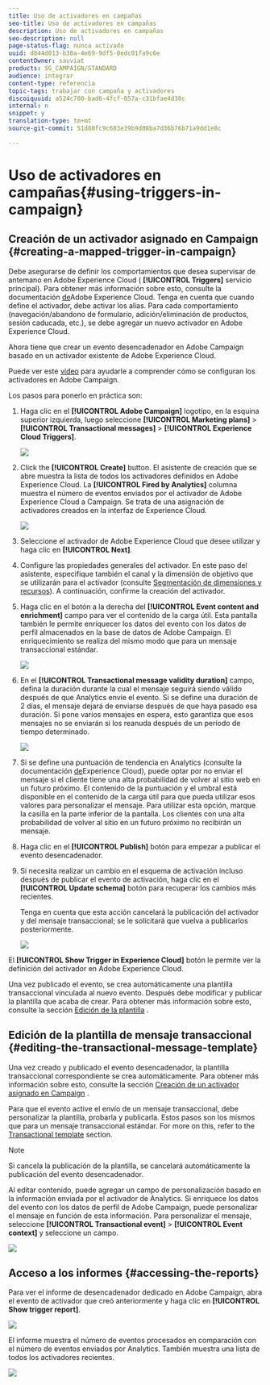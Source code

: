 ```yaml
---
title: Uso de activadores en campañas
seo-title: Uso de activadores en campañas
description: Uso de activadores en campañas
seo-description: null
page-status-flag: nunca activado
uuid: d844d013-b38a-4e69-9df5-0edc01fa9c6e
contentOwner: sauviat
products: SG_CAMPAIGN/STANDARD
audience: integrar
content-type: referencia
topic-tags: trabajar con campaña y activadores
discoiquuid: a524c700-bad6-4fcf-857a-c31bfae4d30c
internal: n
snippet: y
translation-type: tm+mt
source-git-commit: 51d80fc9c683e39b9d08ba7d36b76b71a9dd1e8c

---
```



# Uso de activadores en campañas{#using-triggers-in-campaign}

## Creación de un activador asignado en Campaign {#creating-a-mapped-trigger-in-campaign}

Debe asegurarse de definir los comportamientos que desea supervisar de antemano en Adobe Experience Cloud ( **[!UICONTROL Triggers]** servicio principal). Para obtener más información sobre esto, consulte la documentación [de](https://marketing.adobe.com/resources/help/en_US/mcloud/triggers.html)Adobe Experience Cloud. Tenga en cuenta que cuando define el activador, debe activar los alias. Para cada comportamiento (navegación/abandono de formulario, adición/eliminación de productos, sesión caducada, etc.), se debe agregar un nuevo activador en Adobe Experience Cloud.

Ahora tiene que crear un evento desencadenador en Adobe Campaign basado en un activador existente de Adobe Experience Cloud.

Puede ver este [vídeo](https://helpx.adobe.com/marketing-cloud/how-to/email-marketing.html#step-two) para ayudarle a comprender cómo se configuran los activadores en Adobe Campaign.

Los pasos para ponerlo en práctica son:

1. Haga clic en el **[!UICONTROL Adobe Campaign]** logotipo, en la esquina superior izquierda, luego seleccione **[!UICONTROL Marketing plans]** &gt; **[!UICONTROL Transactional messages]** &gt; **[!UICONTROL Experience Cloud Triggers]**.

   ![](assets/remarketing_1.png)

1. Click the **[!UICONTROL Create]** button. El asistente de creación que se abre muestra la lista de todos los activadores definidos en Adobe Experience Cloud. La **[!UICONTROL Fired by Analytics]** columna muestra el número de eventos enviados por el activador de Adobe Experience Cloud a Campaign. Se trata de una asignación de activadores creados en la interfaz de Experience Cloud.

   ![](assets/remarketing_2.png)

1. Seleccione el activador de Adobe Experience Cloud que desee utilizar y haga clic en **[!UICONTROL Next]**.
1. Configure las propiedades generales del activador. En este paso del asistente, especifique también el canal y la dimensión de objetivo que se utilizarán para el activador (consulte [Segmentación de dimensiones y recursos](../../automating/using/query.md#targeting-dimensions-and-resources)). A continuación, confirme la creación del activador.
1. Haga clic en el botón a la derecha del **[!UICONTROL Event content and enrichment]** campo para ver el contenido de la carga útil. Esta pantalla también le permite enriquecer los datos del evento con los datos de perfil almacenados en la base de datos de Adobe Campaign. El enriquecimiento se realiza del mismo modo que para un mensaje transaccional estándar.

   ![](assets/remarketing_3.png)

1. En el **[!UICONTROL Transactional message validity duration]** campo, defina la duración durante la cual el mensaje seguirá siendo válido después de que Analytics envíe el evento. Si se define una duración de 2 días, el mensaje dejará de enviarse después de que haya pasado esa duración. Si pone varios mensajes en espera, esto garantiza que esos mensajes no se enviarán si los reanuda después de un período de tiempo determinado.

   ![](assets/remarketing_4.png)

1. Si se define una puntuación de tendencia en Analytics (consulte la documentación [de](https://marketing.adobe.com/resources/help/en_US/insight/client/c_visitor_propensity.html)Experience Cloud), puede optar por no enviar el mensaje si el cliente tiene una alta probabilidad de volver al sitio web en un futuro próximo. El contenido de la puntuación y el umbral está disponible en el contenido de la carga útil para que pueda utilizar esos valores para personalizar el mensaje. Para utilizar esta opción, marque la casilla en la parte inferior de la pantalla. Los clientes con una alta probabilidad de volver al sitio en un futuro próximo no recibirán un mensaje.
1. Haga clic en el **[!UICONTROL Publish]** botón para empezar a publicar el evento desencadenador.
1. Si necesita realizar un cambio en el esquema de activación incluso después de publicar el evento de activación, haga clic en el **[!UICONTROL Update schema]** botón para recuperar los cambios más recientes.

   Tenga en cuenta que esta acción cancelará la publicación del activador y del mensaje transaccional; se le solicitará que vuelva a publicarlos posteriormente.

   ![](assets/remarketing_11.png)

El **[!UICONTROL Show Trigger in Experience Cloud]** botón le permite ver la definición del activador en Adobe Experience Cloud.

Una vez publicado el evento, se crea automáticamente una plantilla transaccional vinculada al nuevo evento. Después debe modificar y publicar la plantilla que acaba de crear. Para obtener más información sobre esto, consulte la sección [Edición de la plantilla](../../start/using/about-templates.md) .

## Edición de la plantilla de mensaje transaccional {#editing-the-transactional-message-template}

Una vez creado y publicado el evento desencadenador, la plantilla transaccional correspondiente se crea automáticamente. Para obtener más información sobre esto, consulte la sección [Creación de un activador asignado en Campaign](#creating-a-mapped-trigger-in-campaign) .

Para que el evento active el envío de un mensaje transaccional, debe personalizar la plantilla, probarla y publicarla. Estos pasos son los mismos que para un mensaje transaccional estándar. For more on this, refer to the [Transactional template](../../channels/using/event-transactional-messages.md#personalizing-a-transactional-message) section.

>[!NOTE]
>
>Si cancela la publicación de la plantilla, se cancelará automáticamente la publicación del evento desencadenador.

Al editar contenido, puede agregar un campo de personalización basado en la información enviada por el activador de Analytics. Si enriquece los datos del evento con los datos de perfil de Adobe Campaign, puede personalizar el mensaje en función de esta información. Para personalizar el mensaje, seleccione **[!UICONTROL Transactional event]** &gt; **[!UICONTROL Event context]** y seleccione un campo.

![](assets/remarketing_8.png)

## Acceso a los informes {#accessing-the-reports}

Para ver el informe de desencadenador dedicado en Adobe Campaign, abra el evento de activador que creó anteriormente y haga clic en **[!UICONTROL Show trigger report]**.

![](assets/remarketing_9.png)

El informe muestra el número de eventos procesados en comparación con el número de eventos enviados por Analytics. También muestra una lista de todos los activadores recientes.

![](assets/trigger_uc_browse_14.png)

